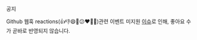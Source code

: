 공지

Github 웹훅 reactions(👍👎😄🎉😕❤️🚀👀)관련 이벤트 미지원 [이슈](https://github.com/orgs/community/discussions/7168)로 인해, 좋아요 수가 곧바로 반영되지 않습니다.
